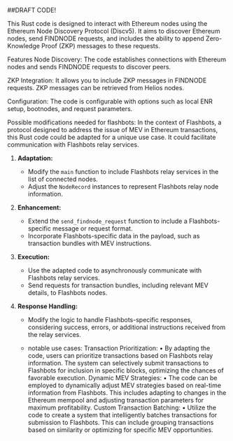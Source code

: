##DRAFT CODE!

This Rust code is designed to interact with Ethereum nodes using the Ethereum Node Discovery Protocol (Discv5). It aims to discover Ethereum nodes, send FINDNODE requests, and includes the ability to append Zero-Knowledge Proof (ZKP) messages to these requests.

Features
Node Discovery: The code establishes connections with Ethereum nodes and sends FINDNODE requests to discover peers.

ZKP Integration: It allows you to include ZKP messages in FINDNODE requests. ZKP messages can be retrieved from Helios nodes.

Configuration: The code is configurable with options such as local ENR setup, bootnodes, and request parameters.

Possible modifications needed for flashbots: 
In the context of Flashbots, a protocol designed to address the issue of MEV  in Ethereum transactions, this Rust code could be adapted for a unique use case. It could facilitate communication with Flashbots relay services.

1. **Adaptation:**
   - Modify the `main` function to include Flashbots relay services in the list of connected nodes.
   - Adjust the `NodeRecord` instances to represent Flashbots relay node information.

2. **Enhancement:**
   - Extend the `send_findnode_request` function to include a Flashbots-specific message or request format.
   - Incorporate Flashbots-specific data in the payload, such as transaction bundles with MEV instructions.

3. **Execution:**
   - Use the adapted code to asynchronously communicate with Flashbots relay services.
   - Send requests for transaction bundles, including relevant MEV details, to Flashbots nodes.

4. **Response Handling:**
   - Modify the logic to handle Flashbots-specific responses, considering success, errors, or additional instructions received from the relay services.
  
   - notable use cases: 
	Transaction Prioritization:
	•	By adapting the code, users can prioritize transactions based on Flashbots relay information. The system can selectively submit transactions to Flashbots for inclusion in specific blocks, optimizing the chances of favorable execution.
	Dynamic MEV Strategies:
	•	The code can be employed to dynamically adjust MEV strategies based on real-time information from Flashbots. This includes adapting to changes in the Ethereum mempool and adjusting transaction parameters for maximum profitability.
Custom Transaction Batching:
	•	Utilize the code to create a system that intelligently batches transactions for submission to Flashbots. This can include grouping transactions based on similarity or optimizing for specific MEV opportunities.
